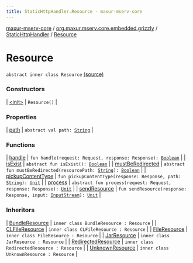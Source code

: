 ```yaml
---
title: StaticHttpHandler.Resource - maxur-mserv-core
---
```


[maxur-mserv-core](../../../index.html) / [org.maxur.mserv.core.embedded.grizzly](../../index.html) / [StaticHttpHandler](../index.html) / [Resource](.)

# Resource

`abstract inner class Resource` [(source)](https://github.com/myunusov/maxur-mserv/tree/master/maxur-mserv-core/src/main/kotlin/org/maxur/mserv/core/embedded/grizzly/StaticHttpHandler.kt#L245)

### Constructors

| [&lt;init&gt;](-init-.html) | `Resource()` |

### Properties

| [path](path.html) | `abstract val path: `[`String`](https://kotlinlang.org/api/latest/jvm/stdlib/kotlin/-string/index.html) |

### Functions

| [handle](handle.html) | `fun handle(request: Request, response: Response): `[`Boolean`](https://kotlinlang.org/api/latest/jvm/stdlib/kotlin/-boolean/index.html) |
| [isExist](is-exist.html) | `abstract fun isExist(): `[`Boolean`](https://kotlinlang.org/api/latest/jvm/stdlib/kotlin/-boolean/index.html) |
| [mustBeRedirected](must-be-redirected.html) | `abstract fun mustBeRedirected(resourcePath: `[`String`](https://kotlinlang.org/api/latest/jvm/stdlib/kotlin/-string/index.html)`): `[`Boolean`](https://kotlinlang.org/api/latest/jvm/stdlib/kotlin/-boolean/index.html) |
| [pickupContentType](pickup-content-type.html) | `fun pickupContentType(response: Response, path: `[`String`](https://kotlinlang.org/api/latest/jvm/stdlib/kotlin/-string/index.html)`): `[`Unit`](https://kotlinlang.org/api/latest/jvm/stdlib/kotlin/-unit/index.html) |
| [process](process.html) | `abstract fun process(request: Request, response: Response): `[`Unit`](https://kotlinlang.org/api/latest/jvm/stdlib/kotlin/-unit/index.html) |
| [sendResource](send-resource.html) | `fun sendResource(response: Response, input: `[`InputStream`](http://docs.oracle.com/javase/8/docs/api/java/io/InputStream.html)`): `[`Unit`](https://kotlinlang.org/api/latest/jvm/stdlib/kotlin/-unit/index.html) |

### Inheritors

| [BundleResource](../-bundle-resource/index.html) | `inner class BundleResource : Resource` |
| [CLFileResource](../-c-l-file-resource/index.html) | `inner class CLFileResource : Resource` |
| [FileResource](../-file-resource/index.html) | `inner class FileResource : Resource` |
| [JarResource](../-jar-resource/index.html) | `inner class JarResource : Resource` |
| [RedirectedResource](../-redirected-resource/index.html) | `inner class RedirectedResource : Resource` |
| [UnknownResource](../-unknown-resource/index.html) | `inner class UnknownResource : Resource` |


